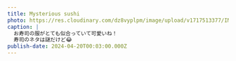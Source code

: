```yaml
---
title: Mysterious sushi
photo: https://res.cloudinary.com/dz8vyplpm/image/upload/v1717513377/IMG_9584_dzgaqc.jpg
caption: |
  お寿司の服がとても似合っていて可愛いね！
  寿司のネタは謎だけど😂
publish-date: 2024-04-20T00:03:00.000Z
---
```


